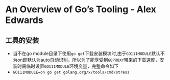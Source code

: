 # An Overview of Go’s Tooling - Alex Edwards
## 工具的安装
- 当不在go module目录下使用`go get`下载安装模块时,由于`GO111MODULE`默认不为on即默认为auto自动识别，所以为了能享受到`GOPROXY`带来的下载速度，安装时需临时设置`GO111MODULE`环境变量，完整命令如下
- `GO111MODULE=on go get golang.org/x/tools/cmd/stress`

## 

